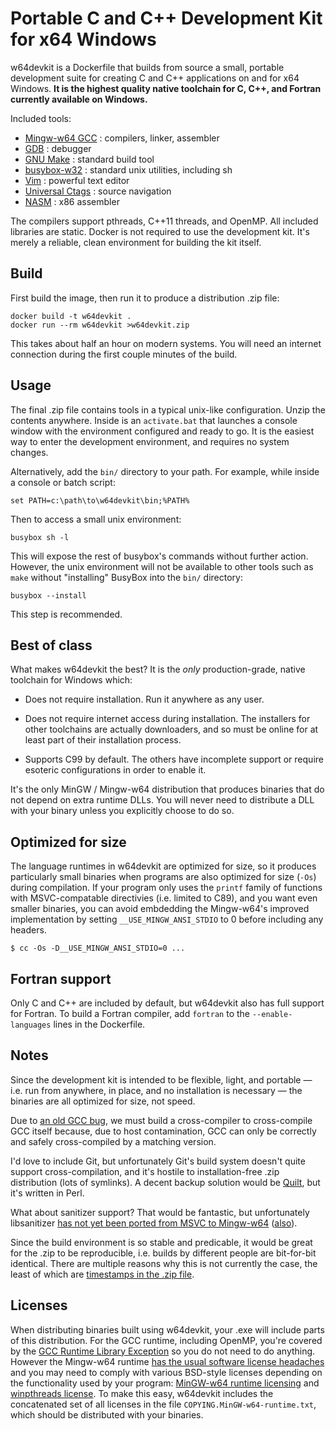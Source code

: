 # Portable C and C++ Development Kit for x64 Windows

w64devkit is a Dockerfile that builds from source a small, portable
development suite for creating C and C++ applications on and for x64
Windows. **It is the highest quality native toolchain for C, C++, and
Fortran currently available on Windows.**

Included tools:

* [Mingw-w64 GCC][w64] : compilers, linker, assembler
* [GDB][gdb] : debugger
* [GNU Make][make] : standard build tool
* [busybox-w32][bb] : standard unix utilities, including sh
* [Vim][vim] : powerful text editor
* [Universal Ctags][ctags] : source navigation
* [NASM][nasm] : x86 assembler

The compilers support pthreads, C++11 threads, and OpenMP. All included
libraries are static. Docker is not required to use the development kit.
It's merely a reliable, clean environment for building the kit itself.

## Build

First build the image, then run it to produce a distribution .zip file:

    docker build -t w64devkit .
    docker run --rm w64devkit >w64devkit.zip

This takes about half an hour on modern systems. You will need an
internet connection during the first couple minutes of the build.

## Usage

The final .zip file contains tools in a typical unix-like configuration.
Unzip the contents anywhere. Inside is an `activate.bat` that launches a
console window with the environment configured and ready to go. It is the
easiest way to enter the development environment, and requires no system
changes.

Alternatively, add the `bin/` directory to your path. For example, while
inside a console or batch script:

    set PATH=c:\path\to\w64devkit\bin;%PATH%

Then to access a small unix environment:

    busybox sh -l

This will expose the rest of busybox's commands without further action.
However, the unix environment will not be available to other tools such
as `make` without "installing" BusyBox into the `bin/` directory:

    busybox --install

This step is recommended.

## Best of class

What makes w64devkit the best? It is the *only* production-grade, native
toolchain for Windows which:

* Does not require installation. Run it anywhere as any user.

* Does not require internet access during installation. The installers for
  other toolchains are actually downloaders, and so must be online for at
  least part of their installation process.

* Supports C99 by default. The others have incomplete support or require
  esoteric configurations in order to enable it.

It's the only MinGW / Mingw-w64 distribution that produces binaries that
do not depend on extra runtime DLLs. You will never need to distribute a
DLL with your binary unless you explicitly choose to do so.

## Optimized for size

The language runtimes in w64devkit are optimized for size, so it produces
particularly small binaries when programs are also optimized for size
(`-Os`) during compilation. If your program only uses the `printf` family
of functions with MSVC-compatable directivies (i.e. limited to C89), and
you want even smaller binaries, you can avoid embdedding the Mingw-w64's
improved implementation by setting `__USE_MINGW_ANSI_STDIO` to 0 before
including any headers.

    $ cc -Os -D__USE_MINGW_ANSI_STDIO=0 ...

## Fortran support

Only C and C++ are included by default, but w64devkit also has full
support for Fortran. To build a Fortran compiler, add `fortran` to the
`--enable-languages` lines in the Dockerfile.

## Notes

Since the development kit is intended to be flexible, light, and
portable — i.e. run from anywhere, in place, and no installation is
necessary — the binaries are all optimized for size, not speed.

Due to [an old GCC bug][bug], we must build a cross-compiler to
cross-compile GCC itself because, due to host contamination, GCC can
only be correctly and safely cross-compiled by a matching version.

I'd love to include Git, but unfortunately Git's build system doesn't
quite support cross-compilation, and it's hostile to installation-free
.zip distribution (lots of symlinks). A decent backup solution would be
[Quilt][quilt], but it's written in Perl.

What about sanitizer support? That would be fantastic, but unfortunately
libsanitizer [has not yet been ported from MSVC to Mingw-w64][san]
([also][san2]).

Since the build environment is so stable and predicable, it would be
great for the .zip to be reproducible, i.e. builds by different people
are bit-for-bit identical. There are multiple reasons why this is not
currently the case, the least of which are [timestamps in the .zip
file][zip].

## Licenses

When distributing binaries built using w64devkit, your .exe will include
parts of this distribution. For the GCC runtime, including OpenMP, you're
covered by the [GCC Runtime Library Exception][gpl] so you do not need to
do anything. However the Mingw-w64 runtime [has the usual software license
headaches][bs] and you may need to comply with various BSD-style licenses
depending on the functionality used by your program: [MinGW-w64 runtime
licensing][lic1] and [winpthreads license][lic2]. To make this easy,
w64devkit includes the concatenated set of all licenses in the file
`COPYING.MinGW-w64-runtime.txt`, which should be distributed with your
binaries.


[bb]: https://frippery.org/busybox/
[bs]: https://www.rdegges.com/2016/i-dont-give-a-shit-about-licensing/
[bug]: https://gcc.gnu.org/legacy-ml/gcc/2017-05/msg00219.html
[ctags]: https://github.com/universal-ctags/ctags
[gdb]: https://www.gnu.org/software/gdb/
[gpl]: https://www.gnu.org/licenses/gcc-exception-3.1.en.html
[lic1]: https://sourceforge.net/p/mingw-w64/mingw-w64/ci/master/tree/COPYING.MinGW-w64-runtime/COPYING.MinGW-w64-runtime.txt
[lic2]: https://sourceforge.net/p/mingw-w64/mingw-w64/ci/master/tree/mingw-w64-libraries/winpthreads/COPYING
[make]: https://www.gnu.org/software/make/
[nasm]: https://www.nasm.us/
[quilt]: http://savannah.nongnu.org/projects/quilt
[san]: http://mingw-w64.org/doku.php/contribute#sanitizers_asan_tsan_usan
[san2]: https://groups.google.com/forum/#!topic/address-sanitizer/q0e5EBVKZT4
[vim]: https://www.vim.org/
[w64]: http://mingw-w64.org/
[zip]: https://tanzu.vmware.com/content/blog/barriers-to-deterministic-reproducible-zip-files
